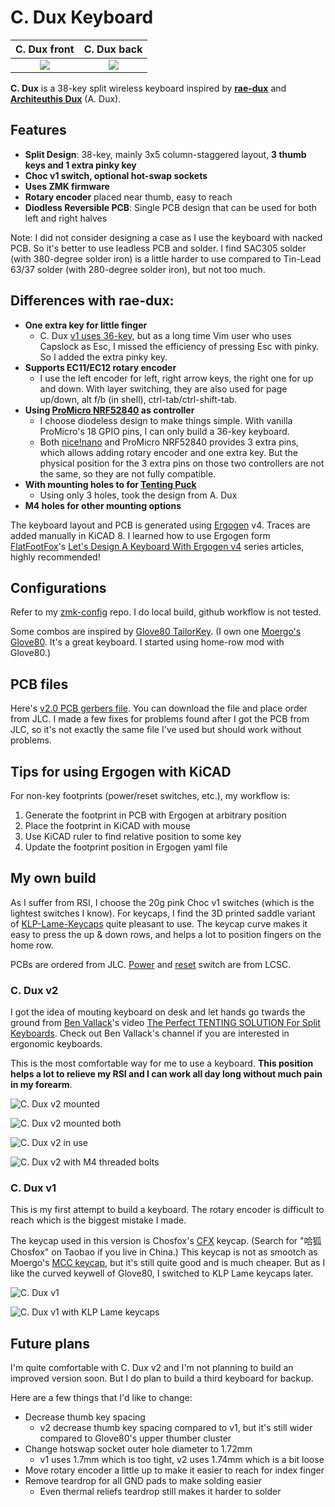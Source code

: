 # C. Dux Keyboard

C. Dux front               |  C. Dux back
:-------------------------:|:-------------------------:
![](./pcb/v2.0/c-dux-front.png)  |  ![](./pcb/v2.0/c-dux-back.png)

**C. Dux** is a 38-key split wireless keyboard inspired by
[**rae-dux**](https://github.com/andrewjrae/rae-dux) and
[**Architeuthis Dux**](https://github.com/tapioki/cephalopoda/tree/main/Architeuthis%20dux) (A. Dux).

## Features

- **Split Design**: 38-key, mainly 3x5 column-staggered layout, **3 thumb keys and 1 extra pinky key**
- **Choc v1 switch, optional hot-swap sockets**
- **Uses ZMK firmware**
- **Rotary encoder** placed near thumb, easy to reach
- **Diodless Reversible PCB**: Single PCB design that can be used for both left and right halves

Note: I did not consider designing a case as I use the keyboard with nacked PCB.
So it's better to use leadless PCB and solder. I find SAC305 solder (with 380-degree solder iron)
is a little harder to use compared to Tin-Lead 63/37 solder (with 280-degree solder iron),
but not too much. 

## Differences with rae-dux:

- **One extra key for little finger**
  - C. Dux [v1 uses 36-key](./pcb/v1.0/c-dux-front.png), but as a long time Vim user who uses Capslock as Esc, I
    missed the efficiency of pressing Esc with pinky. So I added the extra pinky key.
- **Supports EC11/EC12 rotary encoder**
  - I use the left encoder for left, right arrow keys, the right one for up and
    down. With layer switching, they are also used for page up/down, alt f/b (in
    shell), ctrl-tab/ctrl-shift-tab.
- **Using [ProMicro NRF52840](https://www.nologo.tech/product/otherboard/NRF52840.html) as controller**
  - I choose diodeless design to make things simple. With vanilla ProMicro's 18 GPIO pins, I
    can only build a 36-key keyboard.
  - Both [nice!nano](https://nicekeyboards.com/nice-nano/) and ProMicro NRF52840 provides 3 extra pins,
    which allows adding rotary encoder and one extra key. But the physical position for the 3 extra
    pins on those two controllers are not the same, so they are not fully compatible.
- **With mounting holes to for [Tenting Puck](https://splitkb.com/products/tenting-puck)**
  - Using only 3 holes, took the design from A. Dux
- **M4 holes for other mounting options**

The keyboard layout and PCB is generated using [Ergogen](https://github.com/ergogen/ergogen) v4.
Traces are added manually in KiCAD 8.
I learned how to use Ergogen form [FlatFootFox](https://flatfootfox.com/)'s
[Let's Design A Keyboard With Ergogen v4](https://flatfootfox.com/ergogen-introduction/) series articles,
highly recommended!

## Configurations

Refer to my [zmk-config](https://github.com/cyfdecyf/zmk-config) repo. I do
local build, github workflow is not tested.

Some combos are inspired by [Glove80 TailorKey](https://sites.google.com/view/keyboards/glove80_tailorkey).
(I own one [Moergo's Glove80](https://www.moergo.com/). It's a great keyboard. I
started using home-row mod with Glove80.)

## PCB files

Here's [v2.0 PCB gerbers file](./pcb/v2.0/c-dux-gerbers.zip). You can download
the file and place order from JLC.
I made a few fixes for problems found after I got the PCB from JLC, so it's not
exactly the same file I've used but should work without problems.

## Tips for using Ergogen with KiCAD

For non-key footprints (power/reset switches, etc.), my workflow is:

1. Generate the footprint in PCB with Ergogen at arbitrary position
2. Place the footprint in KiCAD with mouse
3. Use KiCAD ruler to find relative position to some key
4. Update the footprint position in Ergogen yaml file

## My own build

As I suffer from RSI, I choose the 20g pink Choc v1 switches (which is the lightest switches I know).
For keycaps, I find the 3D printed saddle variant of 
[KLP-Lame-Keycaps](https://github.com/braindefender/KLP-Lame-Keycaps) quite pleasant to use. The keycap
curve makes it easy to press the up & down rows, and helps a lot to position fingers on the home row.

PCBs are ordered from JLC. [Power](https://item.szlcsc.com/2774931.html) and
[reset](https://item.szlcsc.com/299976.html) switch are from LCSC.

### C. Dux v2

I got the idea of mouting keyboard on desk and let hands go twards the ground from
[Ben Vallack](https://www.youtube.com/@BenVallack)'s video
[The Perfect TENTING SOLUTION For Split Keyboards](https://www.youtube.com/watch?v=mT3TToFqqEU).
Check out Ben Vallack's channel if you are interested in ergonomic keyboards.

This is the most comfortable way for me to use a keyboard. **This position helps
a lot to relieve my RSI and I can work all day long without much pain in my forearm**.

![C. Dux v2 mounted](./images/c-dux-v2-mounted.jpg)

![C. Dux v2 mounted both](./images/c-dux-v2-mounted-both.jpg)

![C. Dux v2 in use](./images/c-dux-v2-in-use.jpg)

![C. Dux v2 with M4 threaded bolts](./images/c-dux-v2-m4-bolts.jpg)

### C. Dux v1

This is my first attempt to build a keyboard. The rotary encoder is difficult to reach
which is the biggest mistake I made.

The keycap used in this version is Chosfox's
[CFX](https://chosfox.com/products/chocfox-cfx-choc-keycaps) keycap.
(Search for "哈狐 Chosfox" on Taobao if you live in China.)
This keycap is not as smootch as Moergo's [MCC keycap](https://www.moergo.com/collections/mcc-keycaps),
but it's still quite good and is much cheaper. But as I like the curved keywell of Glove80,
I switched to KLP Lame keycaps later.

![C. Dux v1](./images/c-dux-v1.jpg)

![C. Dux v1 with KLP Lame keycaps](./images/c-dux-v1-klp-lame.jpg)

## Future plans

I'm quite comfortable with C. Dux v2 and I'm not planning to build an improved version soon.
But I do plan to build a third keyboard for backup.

Here are a few things that I'd like to change:

- Decrease thumb key spacing
  - v2 decrease thumb key spacing compared to v1, but it's still wider
    compared to Glove80's upper thumber cluster
- Change hotswap socket outer hole diameter to 1.72mm
  - v1 uses 1.7mm which is too tight, v2 uses 1.74mm which is a bit loose
- Move rotary encoder a little up to make it easier to reach for index finger
- Remove teardrop for all GND pads to make solding easier
  - Even thermal reliefs teardrop still makes it harder to solder
